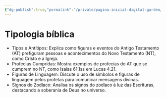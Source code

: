 ```yaml
---
{"dg-publish":true,"permalink":"/private/pagina-inicial-digital-garden/","tags":["gardenEntry"]}
---
```



#   Tipologia bíblica

- Tipos e Antítipos: Explica como figuras e eventos do Antigo Testamento (AT) prefiguram pessoas e acontecimentos do Novo Testamento (NT), como Cristo e a Igreja.
- Profecias Cumpridas: Mostra exemplos de profecias do AT que se cumprem no NT, como Isaías 61.1ss em Lucas 4.21.
- Figuras de Linguagem: Discute o uso de símbolos e figuras de linguagem pelos profetas para comunicar mensagens divinas.
- Signos do Zodíaco: Analisa os signos do zodíaco à luz das Escrituras, destacando a soberania de Deus no universo.